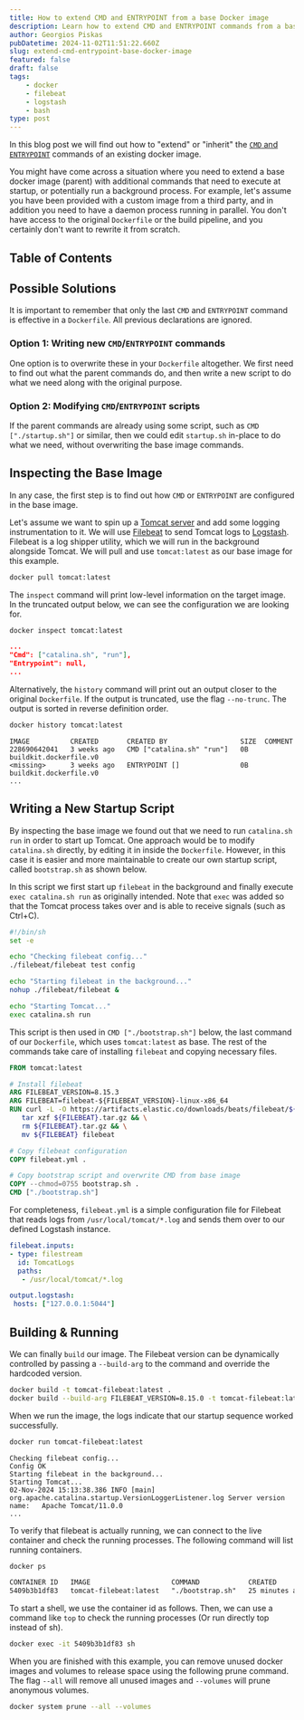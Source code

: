 ```yaml
---
title: How to extend CMD and ENTRYPOINT from a base Docker image
description: Learn how to extend CMD and ENTRYPOINT commands from a base Docker image, run your custom scripts and background processes, including examples and code.
author: Georgios Piskas
pubDatetime: 2024-11-02T11:51:22.660Z
slug: extend-cmd-entrypoint-base-docker-image
featured: false
draft: false
tags:
    - docker
    - filebeat
    - logstash
    - bash
type: post
---
```


In this blog post we will find out how to "extend" or "inherit" the [`CMD` and `ENTRYPOINT`](https://www.docker.com/blog/docker-best-practices-choosing-between-run-cmd-and-entrypoint/) commands of an existing docker image.

You might have come across a situation where you need to extend a base docker image (parent) with additional commands that need to execute at startup, or potentially run a background process. For example, let's assume you have been provided with a custom image from a third party, and in addition you need to have a daemon process running in parallel. You don't have access to the original `Dockerfile` or the build pipeline, and you certainly don't want to rewrite it from scratch.

## Table of Contents

## Possible Solutions

It is important to remember that only the last `CMD` and `ENTRYPOINT` command is effective in a `Dockerfile`. All previous declarations are ignored.

### Option 1: Writing new `CMD`/`ENTRYPOINT` commands
One option is to overwrite these in your `Dockerfile` altogether. We first need to find out what the parent commands do, and then write a new script to do what we need along with the original purpose.

### Option 2: Modifying `CMD`/`ENTRYPOINT` scripts
If the parent commands are already using some script, such as `CMD ["./startup.sh"]` or similar, then we could edit `startup.sh` in-place to do what we need, without overwriting the base image commands.

## Inspecting the Base Image

In any case, the first step is to find out how `CMD` or `ENTRYPOINT` are configured in the base image.  

Let's assume we want to spin up a [Tomcat server](https://tomcat.apache.org/) and add some logging instrumentation to it. We will use [Filebeat](https://www.elastic.co/beats/filebeat) to send Tomcat logs to [Logstash](https://www.elastic.co/logstash). Filebeat is a log shipper utility, which we will run in the background alongside Tomcat. We will pull and use `tomcat:latest` as our base image for this example.


```sh
docker pull tomcat:latest
```

The `inspect` command will print low-level information on the target image. In the truncated output below, we can see the configuration we are looking for.

```sh
docker inspect tomcat:latest
```
```json
...
"Cmd": ["catalina.sh", "run"],
"Entrypoint": null,
...
```

Alternatively, the `history` command will print out an output closer to the original `Dockerfile`. If the output is truncated, use the flag `--no-trunc`. The output is sorted in reverse definition order.
```sh
docker history tomcat:latest
```
```plaintext
IMAGE          CREATED       CREATED BY                  SIZE  COMMENT
228690642041   3 weeks ago   CMD ["catalina.sh" "run"]   0B    buildkit.dockerfile.v0
<missing>      3 weeks ago   ENTRYPOINT []               0B    buildkit.dockerfile.v0
...
```

## Writing a New Startup Script

By inspecting the base image we found out that we need to run `catalina.sh run` in order to start up Tomcat. One approach would be to modify `catalina.sh` directly, by editing it in inside the `Dockerfile`. However, in this case it is easier and more maintainable to create our own startup script, called `bootstrap.sh` as shown below.

In this script we first start up `filebeat` in the background and finally execute `exec catalina.sh run` as originally intended. Note that `exec` was added so that the Tomcat process takes over and is able to receive signals (such as Ctrl+C).

 ```sh
#!/bin/sh
set -e

echo "Checking filebeat config..."
./filebeat/filebeat test config

echo "Starting filebeat in the background..."
nohup ./filebeat/filebeat &

echo "Starting Tomcat..."
exec catalina.sh run
```

This script is then used in `CMD ["./bootstrap.sh"]` below, the last command of our `Dockerfile`, which uses `tomcat:latest` as base. The rest of the commands take care of installing `filebeat` and copying necessary files.

 ```dockerfile
FROM tomcat:latest

# Install filebeat
ARG FILEBEAT_VERSION=8.15.3
ARG FILEBEAT=filebeat-${FILEBEAT_VERSION}-linux-x86_64
RUN curl -L -O https://artifacts.elastic.co/downloads/beats/filebeat/${FILEBEAT}.tar.gz && \
    tar xzf ${FILEBEAT}.tar.gz && \
    rm ${FILEBEAT}.tar.gz && \
    mv ${FILEBEAT} filebeat

# Copy filebeat configuration
COPY filebeat.yml .

# Copy bootstrap script and overwrite CMD from base image
COPY --chmod=0755 bootstrap.sh .
CMD ["./bootstrap.sh"]
```

For completeness, `filebeat.yml` is a simple configuration file for Filebeat that reads logs from `/usr/local/tomcat/*.log` and sends them over to our defined Logstash instance.

 ```yml
filebeat.inputs:
 - type: filestream
   id: TomcatLogs
   paths:
    - /usr/local/tomcat/*.log

output.logstash:
  hosts: ["127.0.0.1:5044"]
```

## Building & Running

We can finally `build` our image. The Filebeat version can be dynamically controlled by passing a `--build-arg` to the command and override the hardcoded version.
```sh
docker build -t tomcat-filebeat:latest .
docker build --build-arg FILEBEAT_VERSION=8.15.0 -t tomcat-filebeat:latest .
```

When we run the image, the logs indicate that our startup sequence worked successfully.

```sh
docker run tomcat-filebeat:latest
```

```log
Checking filebeat config...
Config OK
Starting filebeat in the background...
Starting Tomcat...
02-Nov-2024 15:13:38.386 INFO [main] org.apache.catalina.startup.VersionLoggerListener.log Server version name:   Apache Tomcat/11.0.0
...
```
To verify that filebeat is actually running, we can connect to the live container and check the running processes. The following command will list running containers.
```sh
docker ps
```
```txt
CONTAINER ID   IMAGE                    COMMAND            CREATED          STATUS          PORTS      NAMES
5409b3b1df83   tomcat-filebeat:latest   "./bootstrap.sh"   25 minutes ago   Up 25 minutes   8080/tcp   mystifying_einstein
```
To start a shell, we use the container id as follows. Then, we can use a command like `top` to check the running processes (Or run directly top instead of sh).
```sh
docker exec -it 5409b3b1df83 sh
```


When you are finished with this example, you can remove unused docker images and volumes to release space using the following prune command. The flag `--all` will remove all unused images and `--volumes` will prune anonymous volumes.
```sh
docker system prune --all --volumes
```